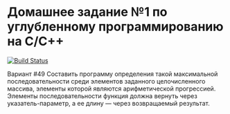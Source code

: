 # Домашнее задание №1 по углубленному программированию на C/C++

[![Build Status](https://travis-ci.org/Kam1runetzLabs/technopark_first_hw.svg?branch=development)](https://travis-ci.org/Kam1runetzLabs/technopark_first_hw)

Вариант #49 Составить программу определения такой максимальной последовательности среди элементов заданного
целочисленного массива, элементы которой являются арифметической прогрессией. Элементы последовательности функция должна
вернуть через указатель-параметр, а ее длину — через возвращаемый результат.
